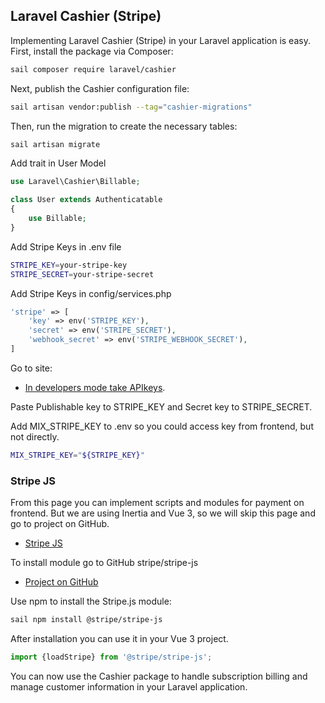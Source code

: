 ## Laravel Cashier (Stripe)

Implementing Laravel Cashier (Stripe) in your Laravel application is easy. First, install the package via Composer:

```bash
sail composer require laravel/cashier
```

Next, publish the Cashier configuration file:

```bash
sail artisan vendor:publish --tag="cashier-migrations"
```

Then, run the migration to create the necessary tables:

```bash
sail artisan migrate
```
Add trait in User Model

```php
use Laravel\Cashier\Billable;

class User extends Authenticatable
{
    use Billable;
}
```

Add Stripe Keys in .env file

```bash
STRIPE_KEY=your-stripe-key
STRIPE_SECRET=your-stripe-secret
```

Add Stripe Keys in config/services.php

```php
'stripe' => [
    'key' => env('STRIPE_KEY'),
    'secret' => env('STRIPE_SECRET'),
    'webhook_secret' => env('STRIPE_WEBHOOK_SECRET'),
]
```

Go to site: 
- [In developers mode take APIkeys](https://dashboard.stripe.com/test/apikeys).

Paste Publishable key to STRIPE_KEY and Secret key to STRIPE_SECRET.

Add MIX_STRIPE_KEY to .env so you could access key from frontend, but not directly.
```bash
MIX_STRIPE_KEY="${STRIPE_KEY}"
```

### Stripe JS

From this page you can implement scripts and modules for payment on frontend.
But we are using Inertia and Vue 3, so we will skip this page and go to project on GitHub.
- [Stripe JS](https://docs.stripe.com/js)

To install module go to GitHub stripe/stripe-js
- [Project on GitHub](https://docs.stripe.com/js)

Use npm to install the Stripe.js module:
```bash
sail npm install @stripe/stripe-js
```

After installation you can use it in your Vue 3 project.
```js
import {loadStripe} from '@stripe/stripe-js';
```

You can now use the Cashier package to handle subscription billing and manage customer information in your Laravel application.

